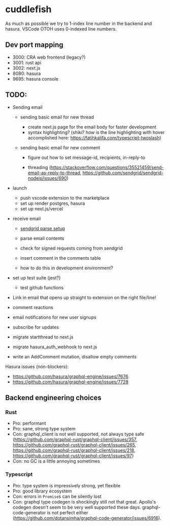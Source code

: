 # cuddlefish

As much as possible we try to 1-index line number in the backend and hasura. VSCode OTOH uses 0-indexed line numbers.

## Dev port mapping

- 3000: CRA web frontend (legacy?)
- 3001: rust api
- 3002: next.js
- 8080: hasura
- 9695: hasura console

## TODO:

- Sending email

  - sending basic email for new thread

    - create next.js page for the email body for faster development
    - syntax highlighting? (shiki? how is the line highlighting with hover accomplished here: https://fatihkalifa.com/typescript-twoslash)

  - sending basic email for new comment

    - figure out how to set message-id, recipients, in-reply-to

    - threading (https://stackoverflow.com/questions/35521459/send-email-as-reply-to-thread, https://github.com/sendgrid/sendgrid-nodejs/issues/690)

- launch

  - push vscode extension to the marketplace
  - set up render postgres, hasura
  - set up next.js/vercel

- receive email

  - [sendgrid parse setup](https://docs.sendgrid.com/for-developers/parsing-email/setting-up-the-inbound-parse-webhook#additional-resources)
  - parse email contents
  - check for signed requests coming from sendgrid

  - insert comment in the comments table

  - how to do this in development environment?

- set up test suite (jest?)

  - test github functions

- Link in email that opens up straight to extension on the right file/line!

- comment reactions
- email notifications for new user signups
- subscribe for updates
- migrate startthread to next.js
- migrate hasura_auth_webhook to next.js
- write an AddComment mutation, disallow empty comments

Hasura issues (non-blockers):

- https://github.com/hasura/graphql-engine/issues/7676
- https://github.com/hasura/graphql-engine/issues/7728

## Backend engineering choices

### Rust

- Pro: performant
- Pro: sane, strong type system
- Con: graphql_client is not well supported, not always type safe (https://github.com/graphql-rust/graphql-client/issues/357, https://github.com/graphql-rust/graphql-client/issues/265, https://github.com/graphql-rust/graphql-client/issues/218, https://github.com/graphql-rust/graphql-client/issues/97)
- Con: no GC is a little annoying sometimes

### Typescript

- Pro: type system is impressively strong, yet flexible
- Pro: good library ecosystem
- Con: errors in `Promise`s can be silently lost
- Con: graphql type codegen is shockingly still not that great. Apollo's codegen doesn't seem to be very well supported these days. graphql-code-generator is not perfect either (https://github.com/dotansimha/graphql-code-generator/issues/6916).
